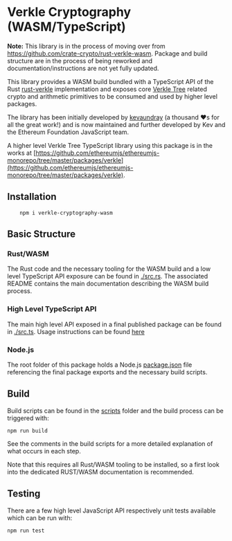 # Verkle Cryptography (WASM/TypeScript)

**Note:** This library is in the process of moving over from https://github.com/crate-crypto/rust-verkle-wasm. Package and build structure are in the process of being reworked and documentation/instructions are not yet fully updated.

This library provides a WASM build bundled with a TypeScript API of the Rust [rust-verkle](https://github.com/crate-crypto/rust-verkle) implementation and exposes core [Verkle Tree](https://verkle.info/) related crypto and arithmetic primitives to be consumed and used by higher level packages.

The library has been initially developed by [kevaundray](https://github.com/kevaundray) (a thousand ❤️s for all the great work!) and is now maintained and further developed by Kev and the Ethereum Foundation JavaScript team.

A higher level Verkle Tree TypeScript library using this package is in the works at [https://github.com/ethereumjs/ethereumjs-monorepo/tree/master/packages/verkle](https://github.com/ethereumjs/ethereumjs-monorepo/tree/master/packages/verkle).

## Installation

```
    npm i verkle-cryptography-wasm
```

## Basic Structure

### Rust/WASM

The Rust code and the necessary tooling for the WASM build and a low level TypeScript API exposure can be found in [./src.rs](./src.rs/). The associated README contains the main documentation describing the WASM build process.

### High Level TypeScript API

The main high level API exposed in a final published package can be found in [./src.ts](./src.ts).  Usage instructions can be found [here](./src.ts/README.md)

### Node.js

The root folder of this package holds a Node.js [package.json](package.json) file referencing the final package exports and the necessary build scripts.

## Build

Build scripts can be found in the [scripts](./scripts/) folder and the build process can be triggered with:

```shell
npm run build
```

See the comments in the build scripts for a more detailed explanation of what occurs in each step.

Note that this requires all Rust/WASM tooling to be installed, so a first look into the dedicated RUST/WASM documentation is recommended.

## Testing

There are a few high level JavaScript API respectively unit tests available which can be run with:

```shell
npm run test
```





